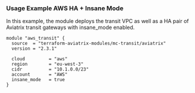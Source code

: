 ### Usage Example AWS HA + Insane Mode

In this example, the module deploys the transit VPC as well as a HA pair of Aviatrix transit gateways with insane_mode enabled.

```hcl
module "aws_transit" {
  source  = "terraform-aviatrix-modules/mc-transit/aviatrix"
  version = "2.3.1"

  cloud         = "aws"
  region        = "eu-west-3"
  cidr          = "10.1.0.0/23"
  account       = "AWS"
  insane_mode   = true
}
```